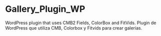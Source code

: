 # Gallery_Plugin_WP
WordPress plugin that uses CMB2 Fields, ColorBox and FitVids.
Plugin de WordPress que utiliza CMB, Colorbox y Fitvids para crear galerias.